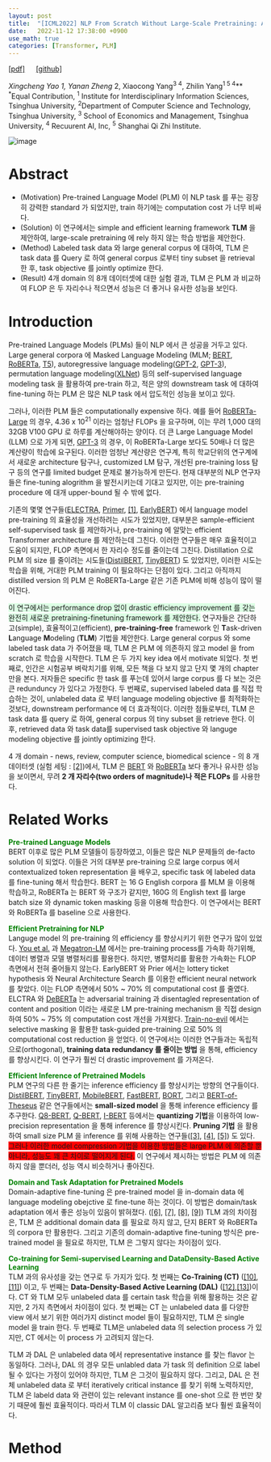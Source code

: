 ```yaml
---
layout: post
title:  "[ICML2022] NLP From Scratch Without Large-Scale Pretraining: A Simple and Efficient Framework"
date:   2022-11-12 17:38:00 +0900
use_math: true
categories: [Transformer, PLM]
---
```

[[pdf]](https://proceedings.mlr.press/v162/yao22c/yao22c.pdf)  &emsp;
[[github]](https://github.com/yaoxingcheng/TLM) <br>

**Xingcheng Yao<sup>* 1</sup>, Yanan Zheng<sup>* 2</sup>, Xiaocong Yang<sup>3 4</sup>, Zhilin Yang<sup>1 5 4</sup>**
<br><sup>*</sup>Equal Contribution, <sup>1</sup> Institute for Interdisciplinary Information Sciences, Tsinghua University, <sup>2</sup>Department of Computer Science and Technology, Tsinghua University, <sup>3</sup> School of Economics and Management, Tsinghua University, <sup>4</sup> Recuurent AI, Inc, <sup>5</sup> Shanghai Qi Zhi Institute.      &emsp; 

![image](https://user-images.githubusercontent.com/42200027/201530852-d42832d4-ee65-47d1-92bd-e127c1648c0a.png)

# Abstract
- (Motivation) Pre-trained Language Model (PLM) 이 NLP task 를 푸는 굉장히 강력한 standard 가 되었지만, train 하기에는 computation cost 가 너무 비싸다. 
- (Solution) 이 연구에서는 simple and efficient learning framework **TLM** 을 제안하여, large-scale pretraining 에 rely 하지 않는 학습 방법을 제안한다. 
- (Method) Labeled task data 와 large general corpus 에 대하여, TLM 은 task data 를 Query 로 하여 general corpus 로부터 tiny subset 을 retrieval 한 후, task objective 를 jointly optimize 한다.  
- (Result) 4개 domain 의 8개 데이터셋에 대한 실험 결과, TLM 은 PLM 과 비교하여 FLOP 은 두 자리수나 적으면서 성능은 더 좋거나 유사한 성능을 보인다. 

# Introduction
Pre-trained Language Models (PLMs) 들이 NLP 에서 큰 성공을 거두고 있다. Large general corpora 에 Masked Language Modeling (MLM; [BERT](https://aclanthology.org/N19-1423.pdf), [RoBERTa](https://arxiv.org/pdf/1907.11692.pdf), [T5](https://arxiv.org/pdf/1910.10683.pdf)), autoregressive language modeling([GPT-2](https://d4mucfpksywv.cloudfront.net/better-language-models/language-models.pdf), [GPT-3](https://arxiv.org/pdf/2005.14165.pdf)), permutation language modeling([XLNet](https://papers.nips.cc/paper/2019/file/dc6a7e655d7e5840e66733e9ee67cc69-Paper.pdf)) 등의 self-supervised language modeling task 을 활용하여 pre-train 하고, 적은 양의 downstream task 에 대하여 fine-tuning 하는 PLM 은 많은 NLP task 에서 압도적인 성능을 보이고 있다. 

그러나, 이러한 PLM 들은 computationally expensive 하다. 예를 들어 [RoBERTa-Large](https://arxiv.org/abs/1907.11692) 의 경우, 4.36 x $10^21$ 이라는 엄청난 FLOPs 을 요구하며, 이는 무려 1,000 대의 32GB V100 GPU 로 하루를 계산해야하는 양이다. 더 큰 Large Language Model (LLM) 으로 가게 되면, [GPT-3](https://arxiv.org/pdf/2005.14165.pdf) 의 경우, 이 RoBERTa-Large 보다도 50배나 더 많은 계산량이 학습에 요구된다. 이러한 엄청난 계산량은 연구계, 특히 학교단위의 연구계에서 새로운 architecture 탐구나, customized LM 탐구, 개선된 pre-training loss 탐구 등의 연구를 limited budget 문제로 불가능하게 만든다. 현재 대부분의 NLP 연구자들은 fine-tuning alogrithm 을 발전시키는데 기대고 있지만, 이는 pre-training procedure 에 대개 upper-bound 될 수 밖에 없다. 

기존의 몇몇 연구들([ELECTRA](https://arxiv.org/pdf/2003.10555.pdf), [Primer](https://arxiv.org/pdf/2109.08668.pdf), [[1]](https://arxiv.org/pdf/2109.10686.pdf), [EarlyBERT](https://aclanthology.org/2021.acl-long.171.pdf)) 에서 language model pre-training 의 효율성을 개선하려는 시도가 있었지만, 대부분은 sample-efficient self-supervised task 를 제안하거나, pre-training 에 알맞는 efficient Transformer architecture 를 제안하는데 그친다. 이러한 연구들은 매우 효율적이고 도움이 되지만, FLOP 측면에서 한 자리수 정도를 줄이는데 그친다. Distillation 으로 PLM 의 size 를 줄이려는 시도들([DistilBERT](https://arxiv.org/pdf/1910.01108.pdf), [TinyBERT](https://aclanthology.org/2020.findings-emnlp.372.pdf)) 도 있었지만, 이러한 시도는 학습을 위해, 거대한 PLM training 이 필요하다는 단점이 있다. 그리고 아직까지 distilled version 의 PLM 은 RoBERTa-Large 같은 기존 PLM에 비해 성능이 많이 떨어진다.

<span style='background-color: #dcffe4'> 이 연구에서는 performance drop 없이  drastic efficiency improvement 를 갖는 완전히 새로운 pretraining-finetuning framework 를 제안한다.</span> 연구자들은 간단하고(simple), 효율적이고(efficient), **pre-training-free** framework 인 **T**ask-driven **L**anguage **M**odeling (**TLM**) 기법을 제안한다. Large general corpus 와 some labeled task data 가 주어졌을 때, TLM 은 PLM 에 의존하지 않고 model 을 from scratch 로 학습을 시작한다. TLM 은 두 가지 key idea 에서 motivate 되었다. 첫 번째로, 인간은 시험공부 벼락치기를 위해, 모든 책을 다 보지 않고 단지 몇 개의 chapter 만을 본다. 저자들은 specific 한 task 를 푸는데 있어서 large corpus 를 다 보는 것은 큰 redunduncy 가 있다고 가정한다. 두 번째로, supervised labeled data 를 직접 학습하는 것이, unlabeled data 로 부터 language modeling objective 를 최적화하는 것보다, downstream performance 에 더 효과적이다. 이러한 점들로부터, TLM 은 task data 를 query 로 하여, general corpus 의 tiny subset 을 retrieve 한다. 이후, retrieved data 와 task data를  supervised task objective 와 languge modeling objective 를 jointly optimizing 한다. 

4 개 domain - news, review, computer science, biomedical science - 의 8 개 데이터셋 (실험 세팅 : [[2]](https://aclanthology.org/2020.acl-main.740.pdf))에서, TLM 은 [BERT](https://aclanthology.org/N19-1423.pdf) 와 [RoBERTa](https://arxiv.org/pdf/1907.11692.pdf) 보다 좋거나 유사한 성능을 보이면서, 무려 **2 개 자리수(two orders of magnitude)나 적은 FLOPs** 를 사용한다. 

# Related Works
<span style='color:green;font-weight:bold'> Pre-trained Language Models </span>
<br>
BERT 이후로 많은 PLM 모델들이 등장하였고, 이들은 많은 NLP 문제들의 de-facto solution 이 되었다.
이들은 거의 대부분 pre-training 으로 large corpus 에서 contextualized token representation 을 배우고, specific task 에 labeled data 를 fine-tuning 해서 학습한다. 
BERT 는 16 G English corpora 를 MLM 을 이용해 학습하고, RoBERTa 는 BERT 와 구조가 같지만, 160G 의 English text 를 large batch size 와 dynamic token masking 등을 이용해 학습한다.
이 연구에서는 BERT 와 RoBERTa 를 baseline 으로 사용한다.

<span style='color:green;font-weight:bold'> Efficient Pretraining for NLP </span>
<br>
Languge model 의 pre-training 의 efficiency 를 향상시키기 위한 연구가 많이 있었다. [You et al.](https://arxiv.org/pdf/1904.00962.pdf) 과 [Megatron-LM](https://arxiv.org/pdf/1909.08053.pdf) 에서는 pre-training process를 가속화 하기위해, 데이터 병렬과 모델 병렬처리를 활용한다. 하지만, 병렬처리를 활용한 가속화는 FLOP 측면에서 전혀 줄어들지 않는다. EarlyBERT 와 Prier 에서는 lottery ticket hypothesis 와 Neural Architecture Search 를 이용한 efficient neural network 를 찾았다. 이는 FLOP 측면에서 50% ~ 70% 의 computational cost 를 줄였다. ELCTRA 와 [DeBERTa](https://arxiv.org/pdf/2006.03654.pdf) 는 adversarial training 과 disentagled representation of content and position 이라는 새로운 LM pre-training mechanism 을 직접 design 하여 50% ~ 75% 의 computation cost 개선을 가져왔다. [Train-no-evil](https://aclanthology.org/2020.emnlp-main.566.pdf) 에서는 selective masking 을 활용한 task-guided pre-training 으로 50% 의 computational cost reduction 을 얻었다. 
이 연구에서는 이러한 연구들과는 독립적으로(orthogonal), **training data redundancy 를 줄이는 방법** 을 통해, efficiency  를 향상시킨다. 
이 연구가 훨씬 더 drastic improvement 를 가져온다.

<span style='color:green;font-weight:bold'> Efficient Inference of Pretrained Models </span>
<br>
PLM 연구의 다른 한 줄기는 inference efficiency 를 향상시키는 방향의 연구들이다. 
[DistilBERT](https://arxiv.org/pdf/1910.01108.pdf), [TinyBERT](https://aclanthology.org/2020.findings-emnlp.372.pdf), [MobileBERT](https://arxiv.org/abs/2004.02984), [FastBERT](https://arxiv.org/abs/2004.02178), [BORT](https://arxiv.org/pdf/2010.10499.pdf), 그리고 [BERT-of-Theseus](https://aclanthology.org/2020.emnlp-main.633/) 같은 연구들에서는 **small-sized model** 을 통해 inference efficiency 를 추구한다.
[Q8-BERT](https://ieeexplore.ieee.org/document/9463531), [Q-BERT](https://ojs.aaai.org//index.php/AAAI/article/view/6409), [I-BERT](https://proceedings.mlr.press/v139/kim21d.html) 등에서는 **quantizing 기법**을 이용하여 low-precision representation 을 통해 inference 를 향상시킨다.
**Pruning 기법** 을 활용하여 small size PLM 을 inference 를 위해 사용하는 연구들([[3]](https://papers.nips.cc/paper/2019/hash/2c601ad9d2ff9bc8b282670cdd54f69f-Abstract.html), [[4]](https://aclanthology.org/2020.emnlp-main.496/), [[5]](https://aclanthology.org/2020.repl4nlp-1.18.pdf)) 도 있다.
<span style='background-color: red'> 그러나 이러한 model compression 기법을 이용한 방법들은 large PLM 에 의존할 뿐 아니라, 성능도 꽤 큰 차이로 떨어지게 된다.</span> 
이 연구에서 제시하는 방법은 PLM 에 의존하지 않을 뿐더러, 성능 역시 비슷하거나 좋아진다.

<span style='color:green;font-weight:bold'> Domain and Task Adaptation for Pretrained Models </span>
<br>
Domain-adaptive fine-tuning 은 pre-trained model 을 in-domain data 에 language modeling obejctive 로 fine-tune 하는 것이다.
이 방법은 domain/task adaptation 에서 좋은 성능이 있음이 밝혀졌다. ([[6]](https://aclanthology.org/N19-1189/), [[7]](https://aclanthology.org/2020.acl-main.740/), [[8]](https://arxiv.org/abs/2009.04984), [[9]](https://academic.oup.com/bioinformatics/article/36/4/1234/5566506)) 
TLM 과의 차이점은, TLM 은 additional domain data 를 필요로 하지 않고, 단지 BERT 와 RoBERTa 의 corpora 만 활용한다.
그리고 기존의 domain-adaptive fine-tuning 방식은 pre-trained model 을 필요로 하지만, TLM 은 그렇지 않다는 차이점이 있다. 

<span style='color:green;font-weight:bold'> Co-training for Semi-supervised Learning and DataDensity-Based Active Learning </span>
<br>
TLM 과의 유사성을 갖는 연구로 두 가지가 있다.
첫 번째는 **Co-Training (CT)**  ([[10]](https://link.springer.com/chapter/10.1007/978-3-030-01267-0_9), [[11]](https://ieeexplore.ieee.org/document/9710117)) 이고, 두 번째는 **Data-Density-Based Active Learning (DAL)** ([[12]](https://dl.acm.org/doi/10.1109/TASL.2009.2033421),[[13]](https://www.sciencedirect.com/science/article/abs/pii/S095741741730369X))이다.
CT 와 TLM 모두 unlabeled data 를 certain task 학습을 위해 활용하는 것은 같지만, 2 가지 측면에서 차이점이 있다.
첫 번째는 CT 는 unlabeled data 를 다양한 view 에서 보기 위한 여러가지 distinct model 들이 필요하지만, TLM 은 single model 을 train 한다.
두 번째로 TLM은 unlabeled data 의 selection process 가 있지만, CT 에서는 이 process 가 고려되지 않는다.

TLM 과 DAL 은 unlabeled data 에서 representative instance 를 찾는 flavor 는 동일하다.
그러나, DAL 의 경우 모든 unlabled data 가 task 의 definition 으로 label 될 수 있다는 가정이 있어야 하지만, TLM 은 그것이 필요하지 않다.
그리고, DAL 은 전체 unlabeled data 로 부터 iteratively critical instance 를 찾기 위해 노력하지만, TLM 은 labeld data 와 관련이 있는 relevant instance  를 one-shot 으로 한 번만 찾기 때문에 훨씬 효율적이다. 
따라서 TLM 이 classic DAL 알고리즘 보다 훨씬 효율적이다.

# Method

